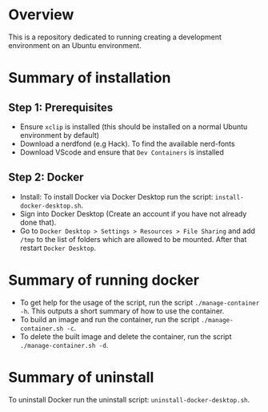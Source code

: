 # Overview
This is a repository dedicated to running creating a development environment on an Ubuntu environment.

# Summary of installation
## Step 1: Prerequisites
- Ensure `xclip` is installed (this should be installed on a normal Ubuntu environment by default)
- Download a nerdfond (e.g Hack). To find the available nerd-fonts
- Download VScode and ensure that `Dev Containers` is installed
## Step 2: Docker
- Install: To install Docker via Docker Desktop run the script: `install-docker-desktop.sh`.
- Sign into Docker Desktop (Create an account if you have not already done that).
- Go to `Docker Desktop > Settings > Resources > File Sharing` and add `/tmp` to the list of folders which are allowed to be mounted. After that restart `Docker Desktop`.

# Summary of running docker
- To get help for the usage of the script, run the script `./manage-container -h`. This outputs a short summary of how to use the container.
- To build an image and run the container, run the script `./manage-container.sh -c`.
- To delete the built image and delete the container, run the script `./manage-container.sh -d`.

# Summary of uninstall
To uninstall Docker run the uninstall script: `uninstall-docker-desktop.sh`.